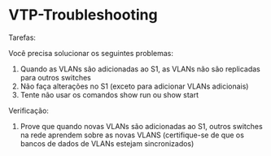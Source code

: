 # VTP-Troubleshooting

Tarefas:

Você precisa solucionar os seguintes problemas:
1) Quando as VLANs são adicionadas ao S1, as VLANs não são replicadas para outros switches
2) Não faça alterações no S1 (exceto para adicionar VLANs adicionais)
3) Tente não usar os comandos show run ou show start

Verificação:
1) Prove que quando novas VLANs são adicionadas ao S1, outros switches na rede aprendem sobre as novas VLANS (certifique-se de que os bancos de dados de VLANs estejam sincronizados)

<img scr="https://raw.githubusercontent.com/MattheusMartins/VTP-Troubleshooting/main/1.PNG">
